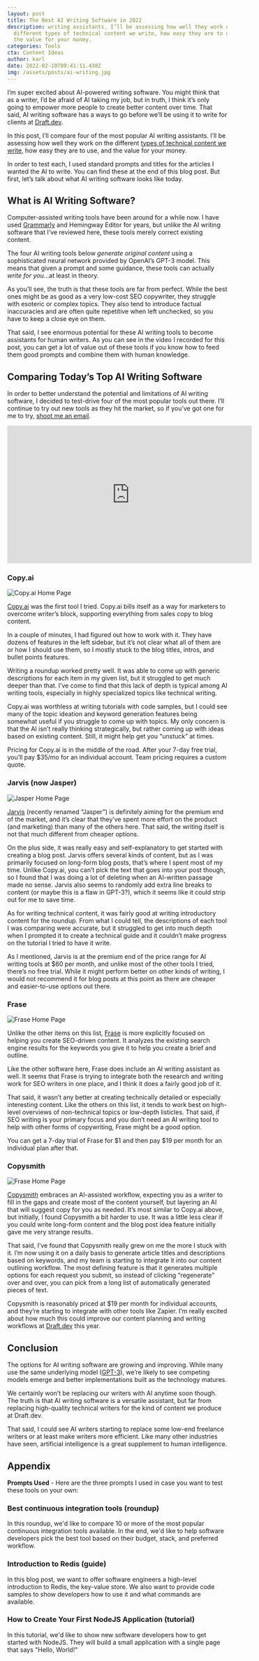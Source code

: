 ```yaml
---
layout: post
title: The Best AI Writing Software in 2022
description: writing assistants. I’ll be assessing how well they work on the
  different types of technical content we write, how easy they are to use, and
  the value for your money.
categories: Tools
cta: Content Ideas
author: karl
date: 2022-02-10T09:41:11.438Z
img: /assets/posts/ai-writing.jpg
---
```

I’m super excited about AI-powered writing software. You might think that as a writer, I’d be afraid of AI taking my job, but in truth, I think it’s only going to empower more people to create better content over time. That said, AI writing software has a ways to go before we’ll be using it to write for clients at [Draft.dev](https://draft.dev/).

In this post, I’ll compare four of the most popular AI writing assistants. I’ll be assessing how well they work on the different [types of technical content we write](https://draft.dev/content-types), how easy they are to use, and the value for your money.

In order to test each, I used standard prompts and titles for the articles I wanted the AI to write. You can find these at the end of this blog post. But first, let’s talk about what AI writing software looks like today.

## What is AI Writing Software?

Computer-assisted writing tools have been around for a while now. I have used [Grammarly](https://www.grammarly.com/) and Hemingway Editor for years, but unlike the AI writing software that I’ve reviewed here, these tools merely correct existing content.

The four AI writing tools below *generate original content* using a sophisticated neural network provided by ​​OpenAI’s GPT-3 model. This means that given a prompt and some guidance, these tools can actually *write for you*…at least in theory.

As you’ll see, the truth is that these tools are far from perfect. While the best ones might be as good as a very low-cost SEO copywriter, they struggle with esoteric or complex topics. They also tend to introduce factual inaccuracies and are often quite repetitive when left unchecked, so you have to keep a close eye on them.

That said, I see enormous potential for these AI writing tools to become assistants for human writers. As you can see in the video I recorded for this post, you can get a lot of value out of these tools if you know how to feed them good prompts and combine them with human knowledge.

## Comparing Today’s Top AI Writing Software

In order to better understand the potential and limitations of AI writing software, I decided to test-drive four of the most popular tools out there. I’ll continue to try out new tools as they hit the market, so if you’ve got one for me to try, [shoot me an email](mailto:karl@draft.dev).

<iframe width="560" height="315" src="https://www.youtube.com/embed/UO6YATnEFGU" title="YouTube video player" frameborder="0" allow="accelerometer; autoplay; clipboard-write; encrypted-media; gyroscope; picture-in-picture" allowfullscreen></iframe>

### Copy.ai

![Copy.ai Home Page](https://i.imgur.com/tpzbDjg.png)

[Copy.ai](https://copy.ai) was the first tool I tried. Copy.ai bills itself as a way for marketers to overcome writer’s block, supporting everything from sales copy to blog content.

In a couple of minutes, I had figured out how to work with it. They have dozens of features in the left sidebar, but it’s not clear what all of them are or how I should use them, so I mostly stuck to the blog titles, intros, and bullet points features.

Writing a roundup worked pretty well. It was able to come up with generic descriptions for each item in my given list, but it struggled to get much deeper than that. I’ve come to find that this lack of depth is typical among AI writing tools, especially in highly specialized topics like technical writing.

Copy.ai was worthless at writing tutorials with code samples, but I could see many of the topic ideation and keyword generation features being somewhat useful if you struggle to come up with topics. My only concern is that the AI isn’t really thinking strategically, but rather coming up with ideas based on existing content. Still, it might help get you “unstuck” at times.

Pricing for Copy.ai is in the middle of the road. After your 7-day free trial, you’ll pay $35/mo for an individual account. Team pricing requires a custom quote.

### Jarvis (now Jasper)

![Jasper Home Page](https://i.imgur.com/YYE07kT.png)

[Jarvis](https://www.jasper.ai/) (recently renamed “Jasper”) is definitely aiming for the premium end of the market, and it’s clear that they’ve spent more effort on the product (and marketing) than many of the others here. That said, the writing itself is not that much different from cheaper options.

On the plus side, it was really easy and self-explanatory to get started with creating a blog post. Jarvis offers several kinds of content, but as I was primarily focused on long-form blog posts, that’s where I spent most of my time. Unlike Copy.ai, you can’t pick the text that goes into your post though, so I found that I was doing a lot of deleting when an AI-written passage made no sense. Jarvis also seems to randomly add extra line breaks to content (or maybe this is a flaw in GPT-3?), which it seems like it could strip out for me to save time.

As for writing technical content, it was fairly good at writing introductory content for the roundup. From what I could tell, the descriptions of each tool I was comparing were accurate, but it struggled to get into much depth when I prompted it to create a technical guide and it couldn’t make progress on the tutorial I tried to have it write.

As I mentioned, Jarvis is at the premium end of the price range for AI writing tools at $60 per month, and unlike most of the other tools I tried, there’s no free trial. While it might perform better on other kinds of writing, I would not recommend it for blog posts at this point as there are cheaper and easier-to-use options out there.

### Frase

![Frase Home Page](https://i.imgur.com/8gFFdKq.png)

Unlike the other items on this list, [Frase](https://www.frase.io/) is more explicitly focused on helping you create SEO-driven content. It analyzes the existing search engine results for the keywords you give it to help you create a brief and outline.

Like the other software here, Frase does include an AI writing assistant as well. It seems that Frase is trying to integrate both the research and writing work for SEO writers in one place, and I think it does a fairly good job of it.

That said, it wasn’t any better at creating technically detailed or especially interesting content. Like the others on this list, it tends to work best on high-level overviews of non-technical topics or low-depth listicles. That said, if SEO writing is your primary focus and you don’t need an AI writing tool to help with other forms of copywriting, Frase might be a good option.

You can get a 7-day trial of Frase for $1 and then pay $19 per month for an individual plan after that.

### Copysmith

![Frase Home Page](https://i.imgur.com/Ewojozt.png)

[Copysmith](https://copysmith.ai/) embraces an AI-assisted workflow, expecting you as a writer to fill in the gaps and create most of the content yourself, but layering an AI that will suggest copy for you as needed. It’s most similar to Copy.ai above, but initially, I found Copysmith a bit harder to use. It was a little less clear if you could write long-form content and the blog post idea feature initially gave me very strange results.

That said, I’ve found that Copysmith really grew on me the more I stuck with it. I’m now using it on a daily basis to generate article titles and descriptions based on keywords, and my team is starting to integrate it into our content outlining workflow. The most defining feature is that it generates multiple options for each request you submit, so instead of clicking “regenerate” over and over, you can pick from a long list of automatically generated pieces of text.

Copysmith is reasonably priced at $19 per month for individual accounts, and they’re starting to integrate with other tools like Zapier. I’m really excited about how much this could improve our content planning and writing workflows at [Draft.dev](http://draft.dev/) this year.

## Conclusion

The options for AI writing software are growing and improving. While many use the same underlying model ([GPT-3](https://openai.com/blog/gpt-3-apps/)), we’re likely to see competing models emerge and better implementations built as the technology matures.

We certainly won’t be replacing our writers with AI anytime soon though. The truth is that AI writing software is a versatile assistant, but far from replacing high-quality technical writers for the kind of content we produce at Draft.dev.

That said, I could see AI writers starting to replace some low-end freelance writers or at least make writers more efficient. Like many other industries have seen, artificial intelligence is a great supplement to human intelligence.

## Appendix

**Prompts Used** - Here are the three prompts I used in case you want to test these tools on your own:

### Best continuous integration tools (roundup)

In this roundup, we'd like to compare 10 or more of the most popular continuous integration tools available. In the end, we'd like to help software developers pick the best tool based on their budget, stack, and preferred workflow.

### Introduction to Redis (guide)

In this blog post, we want to offer software engineers a high-level introduction to Redis, the key-value store. We also want to provide code samples to show developers how to use it and what commands are available.

### How to Create Your First NodeJS Application (tutorial)

In this tutorial, we'd like to show new software developers how to get started with NodeJS. They will build a small application with a single page that says "Hello, World!"
